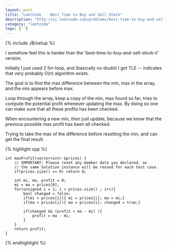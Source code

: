 ```yaml
---
layout: post
title: "LeetCode    Best Time to Buy and Sell Stock"
description: "http://oj.leetcode.com/problems/best-time-to-buy-and-sell-stock/"
category: "leetcode"
tags: ['']
---
```

{% include JB/setup %}

I somehow feel this is harder than the 'best-time-to-buy-and-sell-stock-ii' version.

Initially I just used 2 for-loop, and (basically no doubt) I got TLE -- indicates that 
very probably O(n) algorithm exists.

The goal is to find the max difference between the min, max in the array, and the min 
appears before max.

Loop through the array, keep a copy of the min, max found so far; tries to compute the
potential profit whenever updating the max. By doing so one can make sure that all these
profits has been checked.

When encountering a new min, then just update, because we know that the previous possible
max profit has been all checked.

Trying to take the max of the difference before resetting the min, and can get the final
result.

{% highlight cpp %}

    int maxProfit(vector<int> &prices) {
        // IMPORTANT: Please reset any member data you declared, as
        // the same Solution instance will be reused for each test case.
        if(prices.size() == 0) return 0;
        
        int mi, ma, profit = 0;
        mi = ma = prices[0];
        for(unsigned i = 1; i < prices.size() ; i++){
            bool changed = false;
            if(mi > prices[i]){ mi = prices[i]; ma = mi;}
            if(ma < prices[i]){ ma = prices[i]; changed = true;}
            
            if(changed && (profit < ma - mi) ){
                profit = ma - mi;
            }
        }
        return profit;
    }

{% endhighlight %}
